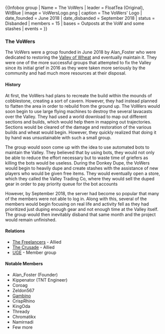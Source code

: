 {{Infobox group
| Name = The VoWers
| leader = FloatTea (Original), WitBlue
| image = VoWersLogo.png
| caption = The VoWers' Logo
| date_founded = June 2018
| date_disbanded = September 2018
| status = Disbanded
| members = 15
| bases = Outposts at the VoW and some stashes
| events =
}}

### The VoWers
The VoWers were a group founded in June 2018 by Alan_Foster who were dedicated to restoring the [Valley of Wheat](https://2b2t.miraheze.org/wiki/Valley_of_Wheat) and eventually maintain it. They were one of the more successful groups that attempted to fix the Valley since its initial grief in 2016 as they were taken more seriously by the community and had much more resources at their disposal.

#### History
At first, the VoWers had plans to recreate the build within the mounds of cobblestone, creating a sort of cavern. However, they had instead planned to flatten the area in order to rebuild from the ground up. The VoWers would soon begin to use large flying machines to destroy the several lavacasts over the Valley. They had used a world download to map out different sections and builds, which would help them in mapping out trajectories. Sections would be cleared of the damage and restoration of the various builds and wheat would begin. However, they quickly realized that doing it by hand was unsustainable with such a small group.

The group would soon come up with the idea to use automated bots to maintain the Valley. They believed that by using bots, they would not only be able to reduce the effort necessary but to waste time of griefers as killing the bots would be useless. During the Donkey Dupe, the VoWers would begin to heavily dupe and create stashes with the assistance of new players who would be given free items. They would eventually open a store, which they called the Valley Trading Co, where they would sell the duped gear in order to pay priority queue for the bot accounts

However, by September 2018, the server had become so popular that many of the members were not able to log in.  Along with this, several of the members would begin focusing on real life and activity fell as they had prioritized just duping enough gear and not enough time at the Valley itself. The group would then inevitably disband that same month and the project would remain unfinished.

#### Relations
* [The Freelancers](https://2b2t.miraheze.org/wiki/The_Freelancers) - Allied
* [The Crusade](https://2b2t.miraheze.org/wiki/The_Crusade) - Allied
* [UGE](https://2b2t.miraheze.org/wiki/UGE) - Member group

#### Notable Members
* Alan_Foster (Founder)
* Kippenator (TNT Engineer)
* Coroag
* Zeldon567
* [Gambino](https://2b2t.miraheze.org/wiki/Gambino)
* CrispRhino
* KingOda
* Thready
* Chromatikx
* Namirnadi
* Few more